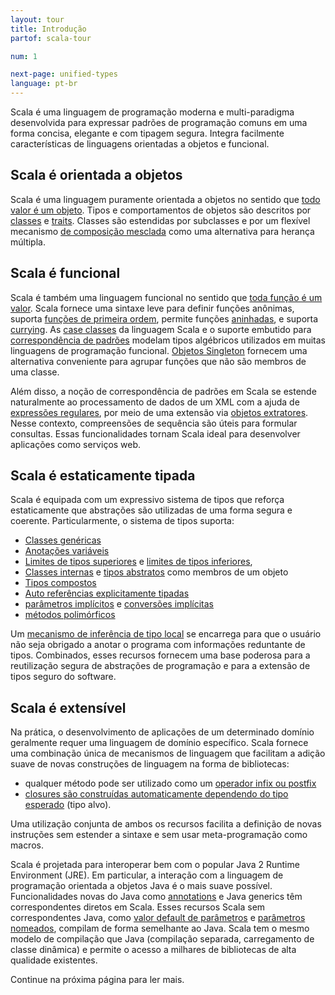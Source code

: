 ```yaml
---
layout: tour
title: Introdução
partof: scala-tour

num: 1

next-page: unified-types
language: pt-br
---
```


Scala é uma linguagem de programação moderna e multi-paradigma desenvolvida para expressar padrões de programação comuns em uma forma concisa, elegante e com tipagem segura. Integra facilmente características de linguagens orientadas a objetos e funcional.

## Scala é orientada a objetos ##
Scala é uma linguagem puramente orientada a objetos no sentido que [todo valor é um objeto](unified-types.html). Tipos e comportamentos de objetos são descritos por [classes](classes.html) e [traits](traits.html). Classes são estendidas por subclasses e por um flexível mecanismo [de composição mesclada](mixin-class-composition.html) como uma alternativa para herança múltipla.

## Scala é funcional ##
Scala é também uma linguagem funcional no sentido que [toda função é um valor](unified-types.html). Scala fornece uma sintaxe leve para definir funções anônimas, suporta [funções de primeira ordem](higher-order-functions.html), permite funções [aninhadas](nested-functions.html), e suporta [currying](multiple-parameter-lists.html). As [case classes](case-classes.html) da linguagem Scala e o suporte embutido para [correspondência de padrões](pattern-matching.html) modelam tipos algébricos utilizados em muitas linguagens de programação funcional. [Objetos Singleton](singleton-objects.html) fornecem uma alternativa conveniente para agrupar funções que não são membros de uma classe.

Além disso, a noção de correspondência de padrões em Scala se estende naturalmente ao processamento de dados de um XML com a ajuda de [expressões regulares](regular-expression-patterns.html), por meio de uma extensão via [objetos extratores](extractor-objects.html). Nesse contexto, compreensões de sequência são úteis para formular consultas. Essas funcionalidades tornam Scala ideal para desenvolver aplicações como serviços web.

## Scala é estaticamente tipada ##
Scala é equipada com um expressivo sistema de tipos que reforça estaticamente que abstrações são utilizadas de uma forma segura e coerente. Particularmente, o sistema de tipos suporta:

* [Classes genéricas](generic-classes.html)
* [Anotações variáveis](variances.html)
* [Limites de tipos superiores](upper-type-bounds.html) e [limites de tipos inferiores](lower-type-bounds.html),
* [Classes internas](inner-classes.html) e [tipos abstratos](abstract-type-members.html) como membros de um objeto
* [Tipos compostos](compound-types.html)
* [Auto referências explicitamente tipadas](self-types.html)
* [parâmetros implícitos](implicit-parameters.html) e [conversões implícitas](implicit-conversions.html)
* [métodos polimórficos](polymorphic-methods.html)

Um [mecanismo de inferência de tipo local](type-inference.html) se encarrega para que o usuário não seja obrigado a anotar o programa com informações reduntante de tipos. Combinados, esses recursos fornecem uma base poderosa para a reutilização segura de abstrações de programação e para a extensão de tipos seguro do software.

## Scala é extensível ##

Na prática, o desenvolvimento de aplicações de um determinado domínio geralmente requer uma linguagem de domínio específico. Scala fornece uma combinação única de mecanismos de linguagem que facilitam a adição suave de novas construções de linguagem na forma de bibliotecas:

* qualquer método pode ser utilizado como um [operador infix ou postfix](operators.html)
* [closures são construídas automaticamente dependendo do tipo esperado](automatic-closures.html) (tipo alvo).

Uma utilização conjunta de ambos os recursos facilita a definição de novas instruções sem estender a sintaxe e sem usar meta-programação como macros.

Scala é projetada para interoperar bem com o popular Java 2 Runtime Environment (JRE). Em particular, a interação com a linguagem de programação orientada a objetos Java é o mais suave possível. Funcionalidades novas do Java como [annotations](annotations.html) e Java generics têm correspondentes diretos em Scala. Esses recursos Scala sem correspondentes Java, como [valor default de parâmetros](default-parameter-values.html) e [parâmetros nomeados](named-arguments.html), compilam de forma semelhante ao Java. Scala tem o mesmo modelo de compilação que Java (compilação separada, carregamento de classe dinâmica) e permite o acesso a milhares de bibliotecas de alta qualidade existentes.

Continue na próxima página para ler mais.
